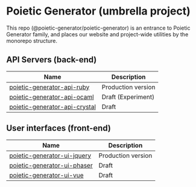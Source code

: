 # Poietic Generator (umbrella project)

This repo (@poietic-generator/poietic-generator) is an entrance to Poietic Generator family, and places our website and project-wide utilities by the monorepo structure.

## API Servers (back-end)

| Name | Description | 
|---   |---          |
| [poietic-generator-api-ruby](https://github.com/poietic-generator/poietic-generator-api-ruby) | Production version |
| [poietic-generator-api-ocaml](https://github.com/poietic-generator/poietic-generator-api-ocaml) | Draft (Experiment) |
| [poietic-generator-api-crystal](https://github.com/poietic-generator/poietic-generator-api-crystal) | Draft |

## User interfaces (front-end)

| Name | Description |
|---   |---          |
| [poietic-generator-ui-jquery](https://github.com/poietic-generator/poietic-generator-ui-jquery) | Production version |
| [poietic-generator-ui-phaser](https://github.com/poietic-generator/poietic-generator-ui-phaser) | Draft |
| [poietic-generator-ui-vue](https://github.com/poietic-generator/poietic-generator-ui-vue) | Draft  |

